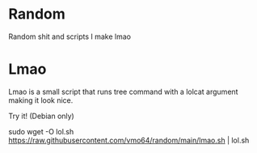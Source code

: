 # Random
Random shit and scripts I make lmao


# Lmao
Lmao is a small script that runs tree command with a lolcat argument making it look nice.

Try it! (Debian only)

sudo wget -O lol.sh https://raw.githubusercontent.com/vmo64/random/main/lmao.sh | lol.sh
